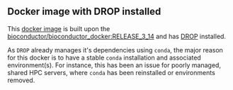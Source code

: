 ## Docker image with DROP installed

This [docker image](https://hub.docker.com/repository/docker/dzhang32/droper) is built upon the [bioconductor/bioconductor_docker:RELEASE_3_14](https://hub.docker.com/layers/bioconductor/bioconductor_docker/RELEASE_3_14/images/sha256-fbe8917bc3065652b3d3a1ba5b372cdc9e2c74444849674bdc26dcaeb091812c?context=explore) and has [DROP](https://github.com/gagneurlab/drop) installed. 

As `DROP` already manages it's dependencies using `conda`, the major reason for this docker is to have a stable `conda` installation and associated environment(s). For instance, this has been an issue for poorly managed, shared HPC servers, where `conda` has been reinstalled or environments removed. 